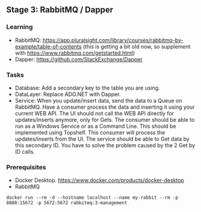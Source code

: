 ## Stage 3: RabbitMQ / Dapper

### Learning
- RabbitMQ: https://app.pluralsight.com/library/courses/rabbitmq-by-example/table-of-contents (this is getting a bit old now, so supplement with https://www.rabbitmq.com/getstarted.html)
- Dapper: https://github.com/StackExchange/Dapper

### Tasks
- Database: Add a secondary key to the table you are using.
- DataLayer: Replace ADO.NET with Dapper.
- Service: When you update/insert data, send the data to a Queue on RabbitMQ. Have a consumer process the data and inserting it using your current WEB API. The UI should not call the WEB API directly for updates/inserts anymore, only for Gets.
The consumer should be able to run as a Windows Service or as a Command Line. This should be implemented using Topshelf. This consumer will process the updates/inserts from the UI.
The service should be able to Get data by this secondary ID. You have to solve the problem caused by the 2 Get by ID calls.

### Prerequisites
- Docker Desktop. https://www.docker.com/products/docker-desktop
- RabbitMQ
```
docker run --rm -d --hostname localhost --name my-rabbit --rm -p 8080:15672 -p 5672:5672 rabbitmq:3-management
```